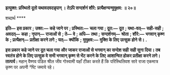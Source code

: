 **इत्युक्त: प्रस्थितो दूतो यथावदवदन्नृपान् ।** **तेऽपि सन्दर्शनं शौरे: प्रत्यैक्षन्यन्मुमुक्षव: ॥ २०॥** 

शब्दार्थ **** 

**इति—** **इस प्रकार** **; उक्त:—** **कहे जाने पर** **; प्रस्थित:—** **चला गया** **; दूत:—** **दूत** **; यथा-वत्—** **सही-सही** **; अवदत्—** **कहा** **; नृपान्—** **राजाओं से** **; ते—** **वे** **; अपि—** **तथा** **; सन्दर्शनम्—** **श्रोता** **; शौरे:—** **भगवान् कृष्ण के** **; प्रत्यैक्षन्—** **प्रतीक्षा करने लगे** **; यत्—** **क्योंकि** **;** **मुमुक्षव:—** **मुक्ति के लिए उत्सुक होने से।** **.** 

**इस प्रकार कहे जाने पर दूत चला गया और जाकर राजाओं से भगवान् का सन्देश सही** **सही सुना दिया। तब स्वतंत्र होने के लिए उत्सुक वे सभी भगवान् कृष्ण से भेंट करने के लिए** **आशान्वित होकर प्रतीक्षा करने लगे।** **तात्पर्य :** महान् वैष्णव पंडित श्रील जीव गोस्वामी यहाँ टीका करते हैं कि परिस्थितिवश सारे राजा एकमात्र कृष्ण पर अपनी ²ष्टि जमाये रहे।  